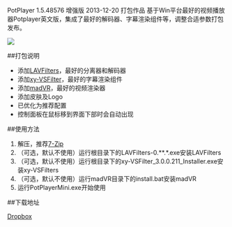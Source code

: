 PotPlayer 1.5.48576 增强版
2013-12-20
打包作品
基于Win平台最好的视频播放器Potplayer英文版，集成了最好的解码器、字幕渲染组件等，调整合适参数打包发布。

![](/image/0001.png)

##打包说明

- 添加[LAVFilters](http://forum.doom9.org/showthread.php?t=156191)，最好的分离器和解码器
- 添加[xy-VSFilter](https://code.google.com/p/xy-vsfilter/)，最好的字幕渲染组件
- 添加[madVR](http://forum.doom9.org/showthread.php?t=146228)，最好的视频渲染器
- 添加皮肤及Logo
- 已优化为推荐配置
- 控制面板在鼠标移到界面下部时会自动出现

##使用方法

1. 解压，推荐[7-Zip](http://www.7-zip.org/)
2. （可选，默认不使用）运行根目录下的LAVFilters-0.**.*.exe安装LAVFilters
3. （可选，默认不使用）运行根目录下的xy-VSFilter_3.0.0.211_Installer.exe安装xy-VSFilters
4. （可选，默认不使用）运行madVR目录下的install.bat安装madVR
5. 运行PotPlayerMini.exe开始使用

##下载地址

[Dropbox](https://dl.dropboxusercontent.com/u/18976909/PotPlayer_1.6.48576%4020140717.7z)
